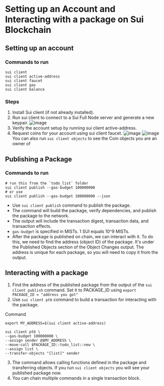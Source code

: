 # Setting up an Account and Interacting with a package on Sui Blockchain

## Setting up an account

### Commands to run

```
sui client
sui client active-address
sui client faucet
sui client gas
sui client balance
```

### Steps

1. Install Sui client (if not already installed).
2. Run sui client to connect to a Sui Full Node server and generate a new keypair.
   ![image](https://github.com/Eshan-Sharma/movebook/assets/43044334/08217293-f1f4-4452-aabc-1a183a8b5d66)
3. Verify the account setup by running sui client active-address.
4. Request coins for your account using sui client faucet.
   ![image](https://github.com/Eshan-Sharma/movebook/assets/43044334/4509cfae-2237-4fdd-aa54-f88c666c002e)
   ![image](https://github.com/Eshan-Sharma/movebook/assets/43044334/7f9d9257-5087-4d25-99c5-c68ffc8d0b06)
   You can also run `sui client objects` to see the Coin objects you are an owner of

## Publishing a Package

### Commands to run

```
# run this from the `todo_list` folder
sui client publish --gas-budget 100000000
# or use
sui client publish --gas-budget 100000000 --json
```

- Use `sui client publish` command to publish the package.
- The command will build the package, verify dependencies, and publish the package to the network.
- The output will include the transaction digest, transaction data, and transaction effects.
- `gas-budget` is specified in MISTs. 1 SUI equals 10^9 MISTs.
- After the package is published on chain, we can interact with it. To do this, we need to find the address (object ID) of the package. It's under the Published Objects section of the Object Changes output. The address is unique for each package, so you will need to copy it from the output.

## Interacting with a package

1. Find the address of the published package from the output of the `sui client publish` command. Set it to PACKAGE_ID using `export PACKAGE_ID = "address you got"`
2. Use `sui client ptb` command to build a transaction for interacting with the package.

Command

```
export MY_ADDRESS=$(sui client active-address)

sui client ptb \
--gas-budget 100000000 \
--assign sender @$MY_ADDRESS \
--move-call $PACKAGE_ID::todo_list::new \
--assign list \
--transfer-objects "[list]" sender
```

3. The command allows calling functions defined in the package and transferring objects.
   If you run `sui client objects` you will see your published package now.
4. You can chain multiple commands in a single transaction block.
